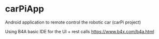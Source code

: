 # carPiApp

Android application to remote control the robotic car (carPi project)

Using B4A basic IDE for the UI + rest calls
https://www.b4x.com/b4a.html
